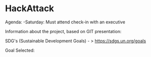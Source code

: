 # HackAttack

Agenda:
-Saturday: Must attend check-in with an executive

Information about the project, based on GIT presentation:

SDG's (Sustainable Development Goals) - > https://sdgs.un.org/goals

Goal Selected: 
